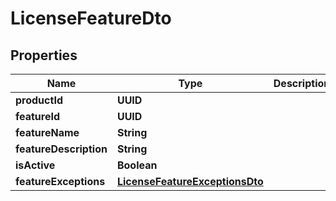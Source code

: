 

# LicenseFeatureDto


## Properties

| Name | Type | Description | Notes |
|------------ | ------------- | ------------- | -------------|
|**productId** | **UUID** |  |  |
|**featureId** | **UUID** |  |  |
|**featureName** | **String** |  |  [optional] |
|**featureDescription** | **String** |  |  [optional] |
|**isActive** | **Boolean** |  |  [optional] |
|**featureExceptions** | [**LicenseFeatureExceptionsDto**](LicenseFeatureExceptionsDto.md) |  |  [optional] |



